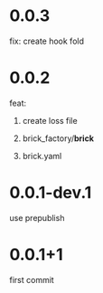 # 0.0.3
fix: create hook fold
# 0.0.2
feat:
1. create loss file

2. brick_factory/__brick__
3. brick.yaml
# 0.0.1-dev.1
use prepublish
# 0.0.1+1
first commit
